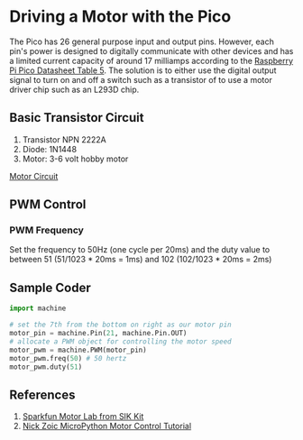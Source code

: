 # Driving a Motor with the Pico

The Pico has 26 general purpose input and output pins.  However, each pin's power is designed to digitally communicate with other devices and has a limited current capacity of around 17 milliamps according to the [Raspberry Pi Pico Datasheet Table 5](https://github.com/raspberrypi/documentation/blob/master/hardware/computemodule/datasheets/rpi_DATA_CM_2p0.pdf).  The solution is to either use the digital output signal to turn on and off a switch such as a transistor of to use a motor driver chip such as an L293D chip.

## Basic Transistor Circuit

1. Transistor NPN 2222A
2. Diode: 1N1448
3. Motor: 3-6 volt hobby motor

[Motor Circuit](../img/motor-circuit.png)

## PWM Control

### PWM Frequency
Set the frequency to 50Hz (one cycle per 20ms) and the duty value to between 51 (51/1023 * 20ms = 1ms) and 102 (102/1023 * 20ms = 2ms)

## Sample Coder

```py
import machine

# set the 7th from the bottom on right as our motor pin
motor_pin = machine.Pin(21, machine.Pin.OUT)
# allocate a PWM object for controlling the motor speed
motor_pwm = machine.PWM(motor_pin)
motor_pwm.freq(50) # 50 hertz
motor_pwm.duty(51)
```

## References

1. [Sparkfun Motor Lab from SIK Kit](https://learn.sparkfun.com/tutorials/sik-experiment-guide-for-arduino---v32/experiment-12-driving-a-motor)
2. [Nick Zoic MicroPython Motor Control Tutorial](http://mpy-tut.zoic.org/tut/motors.html)

